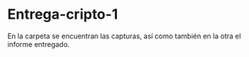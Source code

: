 # Entrega-cripto-1

En la carpeta se encuentran las capturas, así como también en la otra el informe entregado.
